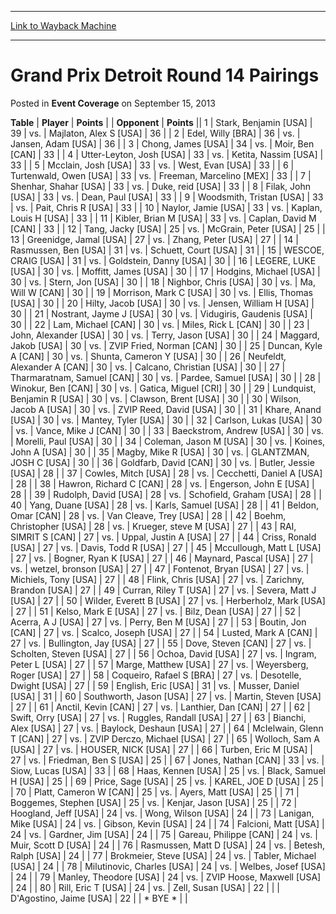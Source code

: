 
---
[Link to Wayback Machine](https://web.archive.org/web/20211127123052/https://magic.wizards.com/en/articles/archive/event-coverage/grand-prix-detroit-round-14-pairings-2013-09-15)

[_metadata_:description]:- "TablePlayerPoints OpponentPoints 1Stark, Benjamin [USA] 39vs.Majlaton, Alex S [USA] 36 2Edel, Willy [BRA] 36vs.Jansen, Adam [USA] 36 3Chong, James [USA] 34vs.Moir, Ben [CAN] 33 4Utter-Leyton, Josh [USA] 33vs.Ketita, Nassim [USA] 33 5Mcclain, Josh [USA] 33vs.West, Evan [USA] 33 6Turtenwald, Owen [USA] 33vs.Freeman, Marcelino [MEX] 33 7Shenhar, Shahar [USA] 33vs.Duke, reid [USA]"
[_metadata_:generator]:- "Drupal 7 (http://drupal.org)"
[_metadata_:node]:- "453506"
[_metadata_:publish_date]:- "2013-09-15"
[_metadata_:source]:- "div-main-content"
[_metadata_:title]:- "Grand Prix Detroit Round 14 Pairings"
[_metadata_:wayback_capture_timestamp]:- "2021-11-27 12:30:52"
[_metadata_:wayback_raw_url]:- "https://web.archive.org/web/20211127123052id_/https://magic.wizards.com/en/articles/archive/event-coverage/grand-prix-detroit-round-14-pairings-2013-09-15"
[_metadata_:wayback_url]:- "https://magic.wizards.com/en/articles/archive/event-coverage/grand-prix-detroit-round-14-pairings-2013-09-15"
---


Grand Prix Detroit Round 14 Pairings
====================================



 Posted in **Event Coverage**
 on September 15, 2013 












 **Table** | **Player** | **Points** |  | **Opponent** | **Points** ||  1 | Stark, Benjamin [USA] |  39 | vs. | Majlaton, Alex S [USA] |  36 |
|  2 | Edel, Willy [BRA] |  36 | vs. | Jansen, Adam [USA] |  36 |
|  3 | Chong, James [USA] |  34 | vs. | Moir, Ben [CAN] |  33 |
|  4 | Utter-Leyton, Josh [USA] |  33 | vs. | Ketita, Nassim [USA] |  33 |
|  5 | Mcclain, Josh [USA] |  33 | vs. | West, Evan [USA] |  33 |
|  6 | Turtenwald, Owen [USA] |  33 | vs. | Freeman, Marcelino [MEX] |  33 |
|  7 | Shenhar, Shahar [USA] |  33 | vs. | Duke, reid [USA] |  33 |
|  8 | Filak, John [USA] |  33 | vs. | Dean, Paul [USA] |  33 |
|  9 | Woodsmith, Tristan [USA] |  33 | vs. | Pait, Chris R [USA] |  33 |
|  10 | Naylor, Jamie [USA] |  33 | vs. | Kaplan, Louis H [USA] |  33 |
|  11 | Kibler, Brian M [USA] |  33 | vs. | Caplan, David M [CAN] |  33 |
|  12 | Tang, Jacky [USA] |  25 | vs. | McGrain, Peter [USA] |  25 |
|  13 | Greenidge, Jamal [USA] |  27 | vs. | Zhang, Peter [USA] |  27 |
|  14 | Rasmussen, Ben [USA] |  31 | vs. | Schuett, Court [USA] |  31 |
|  15 | WESCOE, CRAIG [USA] |  31 | vs. | Goldstein, Danny [USA] |  30 |
|  16 | LEGERE, LUKE [USA] |  30 | vs. | Moffitt, James [USA] |  30 |
|  17 | Hodgins, Michael [USA] |  30 | vs. | Stern, Jon [USA] |  30 |
|  18 | Nighbor, Chris [USA] |  30 | vs. | Ma, Will W [CAN] |  30 |
|  19 | Morrison, Mark C [USA] |  30 | vs. | Ellis, Thomas [USA] |  30 |
|  20 | Hilty, Jacob [USA] |  30 | vs. | Jensen, William H [USA] |  30 |
|  21 | Nostrant, Jayme J [USA] |  30 | vs. | Vidugiris, Gaudenis [USA] |  30 |
|  22 | Lam, Michael [CAN] |  30 | vs. | Miles, Rick L [CAN] |  30 |
|  23 | John, Alexander [USA] |  30 | vs. | Terry, Jason [USA] |  30 |
|  24 | Maggard, Jakob [USA] |  30 | vs. | ZVIP Fried, Norman [CAN] |  30 |
|  25 | Duncan, Kyle A [CAN] |  30 | vs. | Shunta, Cameron Y [USA] |  30 |
|  26 | Neufeldt, Alexander A [CAN] |  30 | vs. | Calcano, Christian [USA] |  30 |
|  27 | Tharmaratnam, Samuel [CAN] |  30 | vs. | Pardee, Samuel [USA] |  30 |
|  28 | Winokur, Ben [CAN] |  30 | vs. | Gatica, Miguel [CRI] |  30 |
|  29 | Lundquist, Benjamin R [USA] |  30 | vs. | Clawson, Brent [USA] |  30 |
|  30 | Wilson, Jacob A [USA] |  30 | vs. | ZVIP Reed, David [USA] |  30 |
|  31 | Khare, Anand [USA] |  30 | vs. | Mantey, Tyler [USA] |  30 |
|  32 | Carlson, Lukas [USA] |  30 | vs. | Vance, Mike J [CAN] |  30 |
|  33 | Baeckstrom, Andrew [USA] |  30 | vs. | Morelli, Paul [USA] |  30 |
|  34 | Coleman, Jason M [USA] |  30 | vs. | Koines, John A [USA] |  30 |
|  35 | Magby, Mike R [USA] |  30 | vs. | GLANTZMAN, JOSH C [USA] |  30 |
|  36 | Goldfarb, David [CAN] |  30 | vs. | Butler, Jessie [USA] |  28 |
|  37 | Cowles, Mitch [USA] |  28 | vs. | Cecchetti, Daniel A [USA] |  28 |
|  38 | Hawron, Richard C [CAN] |  28 | vs. | Engerson, John E [USA] |  28 |
|  39 | Rudolph, David [USA] |  28 | vs. | Schofield, Graham [USA] |  28 |
|  40 | Yang, Duane [USA] |  28 | vs. | Karls, Samuel [USA] |  28 |
|  41 | Beldon, Omar [CAN] |  28 | vs. | Van Cleave, Trey [USA] |  28 |
|  42 | Boehm, Christopher [USA] |  28 | vs. | Krueger, steve M [USA] |  27 |
|  43 | RAI, SIMRIT S [CAN] |  27 | vs. | Uppal, Justin A [USA] |  27 |
|  44 | Criss, Ronald [USA] |  27 | vs. | Davis, Todd R [USA] |  27 |
|  45 | Mccullough, Matt L [USA] |  27 | vs. | Bogner, Ryan K [USA] |  27 |
|  46 | Maynard, Pascal [USA] |  27 | vs. | wetzel, bronson [USA] |  27 |
|  47 | Fontenot, Bryan [USA] |  27 | vs. | Michiels, Tony [USA] |  27 |
|  48 | Flink, Chris [USA] |  27 | vs. | Zarichny, Brandon [USA] |  27 |
|  49 | Curran, Riley T [USA] |  27 | vs. | Severa, Matt J [USA] |  27 |
|  50 | Wilder, Everett B [USA] |  27 | vs. | Herberholz, Mark [USA] |  27 |
|  51 | Kelso, Mark E [USA] |  27 | vs. | Bilz, Dean [USA] |  27 |
|  52 | Acerra, A J [USA] |  27 | vs. | Perry, Ben M [USA] |  27 |
|  53 | Boutin, Jon [CAN] |  27 | vs. | Scalco, Joseph [USA] |  27 |
|  54 | Lusted, Mark A [CAN] |  27 | vs. | Bullington, Jay [USA] |  27 |
|  55 | Dove, Steven [CAN] |  27 | vs. | Scholten, Steven [USA] |  27 |
|  56 | Ochoa, David [USA] |  27 | vs. | Ingram, Peter L [USA] |  27 |
|  57 | Marge, Matthew [USA] |  27 | vs. | Weyersberg, Roger [USA] |  27 |
|  58 | Coqueiro, Rafael S [BRA] |  27 | vs. | Desotelle, Dwight [USA] |  27 |
|  59 | English, Eric [USA] |  31 | vs. | Musser, Daniel [USA] |  31 |
|  60 | Southworth, Jason [USA] |  27 | vs. | Martin, Steven [USA] |  27 |
|  61 | Anctil, Kevin [CAN] |  27 | vs. | Lanthier, Dan [CAN] |  27 |
|  62 | Swift, Orry [USA] |  27 | vs. | Ruggles, Randall [USA] |  27 |
|  63 | Bianchi, Alex [USA] |  27 | vs. | Baylock, Deshaun [USA] |  27 |
|  64 | McIelwain, Glenn T [CAN] |  27 | vs. | ZVIP Derczo, Michael [USA] |  27 |
|  65 | Wolloch, Sam A [USA] |  27 | vs. | HOUSER, NICK [USA] |  27 |
|  66 | Turben, Eric M [USA] |  27 | vs. | Friedman, Ben S [USA] |  25 |
|  67 | Jones, Nathan [CAN] |  33 | vs. | Siow, Lucas [USA] |  33 |
|  68 | Haas, Kennen [USA] |  25 | vs. | Black, Samuel H [USA] |  25 |
|  69 | Price, Sage [USA] |  25 | vs. | KAREL, JOE D [USA] |  25 |
|  70 | Platt, Cameron W [CAN] |  25 | vs. | Ayers, Matt [USA] |  25 |
|  71 | Boggemes, Stephen [USA] |  25 | vs. | Kenjar, Jason [USA] |  25 |
|  72 | Hoogland, Jeff [USA] |  24 | vs. | Wong, Wilson [USA] |  24 |
|  73 | Lanigan, Mike [USA] |  24 | vs. | Gibson, Kevin [USA] |  24 |
|  74 | Falcioni, Matt [USA] |  24 | vs. | Gardner, Jim [USA] |  24 |
|  75 | Gareau, Philippe [CAN] |  24 | vs. | Muir, Scott D [USA] |  24 |
|  76 | Rasmussen, Matt D [USA] |  24 | vs. | Betesh, Ralph [USA] |  24 |
|  77 | Brokmeier, Steve [USA] |  24 | vs. | Tabler, Michael [USA] |  24 |
|  78 | Milutinovic, Charles [USA] |  24 | vs. | Welbes, Josef [USA] |  24 |
|  79 | Manley, Theodore [USA] |  24 | vs. | ZVIP Hoose, Maxwell [USA] |  24 |
|  80 | Rill, Eric T [USA] |  24 | vs. | Zell, Susan [USA] |  22 |
|  | D'Agostino, Jaime [USA] |  22 |  | \* BYE \* |  |








